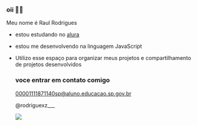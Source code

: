 ### oii 🤙💙

Meu nome é Raul Rodrigues

- estou estudando no [alura](https://www.alura.com.br/)
- estou me desenvolvendo na linguagem JavaScript
- Utilizo esse espaço para organizar meus projetos e compartilhamento de projetos desenvolvidos

  ### voce entrar em contato comigo

  00001111871140sp@aluno.educacao.sp.gov.br

  @rodriguexz___

  ![](https://media1.tenor.com/m/tJr565OBPJUAAAAC/messi-bar%C3%A7a.gif)
